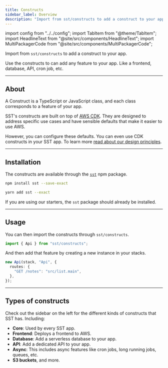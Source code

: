 ```yaml
---
title: Constructs
sidebar_label: Overview
description: "Import from sst/constructs to add a construct to your app."
---
```


import config from "../../config";
import TabItem from "@theme/TabItem";
import HeadlineText from "@site/src/components/HeadlineText";
import MultiPackagerCode from "@site/src/components/MultiPackagerCode";

<HeadlineText>

Import from `sst/constructs` to add a construct to your app.

</HeadlineText>

Use the constructs to can add any feature to your app. Like a frontend, database, API, cron job, etc.

---

## About

A Construct is a TypeScript or JavaScript class, and each class corresponds to a feature of your app.

SST's constructs are built on top of [AWS CDK](https://aws.amazon.com/cdk/). They are designed to address specific use cases and have sensible defaults that make it easier to use AWS.

However, you can configure these defaults. You can even use CDK constructs in your SST app. To learn more [read about our design principles](../design-principles.md#progressive-disclosure).

---

## Installation

The constructs are available through the [`sst`](../packages/sst.md) npm package.

<MultiPackagerCode>
<TabItem value="npm">

```bash
npm install sst --save-exact
```

</TabItem>
<TabItem value="yarn">

```bash
yarn add sst --exact
```

</TabItem>
</MultiPackagerCode>

If you are using our starters, the `sst` package should already be installed.

---

## Usage

You can then import the constructs through `sst/constructs`.

```ts
import { Api } from "sst/constructs";
```

And then add that feature by creating a new instance in your stacks.

```ts
new Api(stack, "Api", {
  routes: {
    "GET /notes": "src/list.main",
  },
});
```

---

## Types of constructs

Check out the sidebar on the left for the different kinds of constructs that SST has. Including:

- **Core**: Used by every SST app.
- **Frontend**: Deploys a frontend to AWS.
- **Database**: Add a serverless database to your app.
- **API**: Add a dedicated API to your app.
- **Async**: This includes async features like cron jobs, long running jobs, queues, etc.
- **S3 buckets**, and more.
